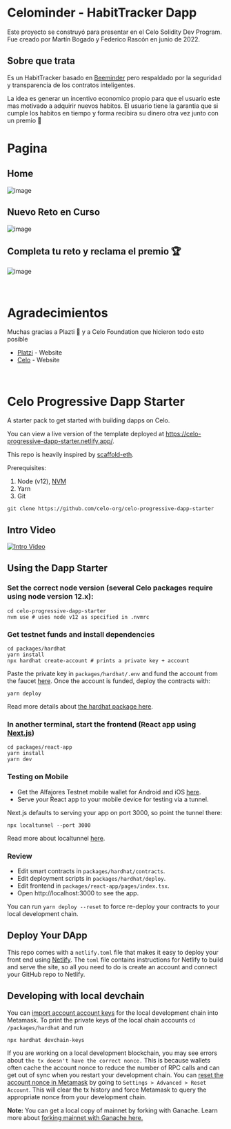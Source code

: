 # Celominder - HabitTracker Dapp

Este proyecto se construyó para presentar en el Celo Solidity Dev Program.
Fue creado por Martín Bogado y Federico Rascón en junio de 2022.

## Sobre que trata

Es un HabitTracker basado en [Beeminder](https://www.beeminder.com/) pero respaldado por la seguridad y transparencia de los contratos inteligentes.

La idea es generar un incentivo economico propio para que el usuario este mas motivado a adquirir nuevos habitos. El usuario tiene la garantia que si cumple los habitos en tiempo y forma recibira su dinero otra vez junto con un premio 🎁


# Pagina

## Home
![image](https://user-images.githubusercontent.com/85038226/173673659-d98ef6c0-3c11-4bf1-ab7e-a34a5682fed2.png)

## Nuevo Reto en Curso
![image](https://user-images.githubusercontent.com/85038226/173674133-7d86d989-ef84-4d72-9c5d-27e7841ec66f.png)

## Completa tu reto y reclama el premio 🏆
![image](https://user-images.githubusercontent.com/85038226/173674700-d95bab45-a0e5-4663-89fb-4c2e18e46fdd.png)

<br>

# Agradecimientos

Muchas gracias a Plazti 💚 y a Celo Foundation que hicieron todo esto posible

- [Platzi](https://platzi.com/) - Website
- [Celo](https://celo.org/) - Website

<br>

# Celo Progressive Dapp Starter

A starter pack to get started with building dapps on Celo.

You can view a live version of the template deployed at https://celo-progressive-dapp-starter.netlify.app/.

This repo is heavily inspired by [scaffold-eth](https://github.com/scaffold-eth/scaffold-eth).

Prerequisites:

1. Node (v12), [NVM](https://github.com/nvm-sh/nvm)
2. Yarn
3. Git

```shell
git clone https://github.com/celo-org/celo-progressive-dapp-starter
```

## Intro Video

[![Intro Video](https://img.youtube.com/vi/MQg2sta0lr8/0.jpg)](https://youtu.be/MQg2sta0lr8)

## Using the Dapp Starter

### Set the correct node version (several Celo packages require using node version 12.x):

```shell
cd celo-progressive-dapp-starter
nvm use # uses node v12 as specified in .nvmrc
```

### Get testnet funds and install dependencies

```shell
cd packages/hardhat
yarn install
npx hardhat create-account # prints a private key + account
```

Paste the private key in `packages/hardhat/.env` and fund the account from the faucet [here](https://celo.org/developers/faucet). Once the account is funded, deploy the contracts with:

```shell
yarn deploy
```

Read more details about [the hardhat package here](packages/hardhat/README.md).

### In another terminal, start the frontend (React app using [Next.js](https://nextjs.org/))

```shell
cd packages/react-app
yarn install
yarn dev
```

### Testing on Mobile

- Get the Alfajores Testnet mobile wallet for Android and iOS [here](https://celo.org/developers/wallet).
- Serve your React app to your mobile device for testing via a tunnel.

Next.js defaults to serving your app on port 3000, so point the tunnel there:

```shell
npx localtunnel --port 3000
```

Read more about localtunnel [here](https://www.npmjs.com/package/localtunnel).

### Review

- Edit smart contracts in `packages/hardhat/contracts`.
- Edit deployment scripts in `packages/hardhat/deploy`.
- Edit frontend in `packages/react-app/pages/index.tsx`.
- Open http://localhost:3000 to see the app.

You can run `yarn deploy --reset` to force re-deploy your contracts to your local development chain.

## Deploy Your DApp

This repo comes with a `netlify.toml` file that makes it easy to deploy your front end using [Netlify](https://www.netlify.com/). The `toml` file contains instructions for Netlify to build and serve the site, so all you need to do is create an account and connect your GitHub repo to Netlify.

## Developing with local devchain

You can [import account account keys](https://metamask.zendesk.com/hc/en-us/articles/360015489331-How-to-import-an-Account) for the local development chain into Metamask. To print the private keys of the local chain accounts `cd /packages/hardhat` and run

```shell
npx hardhat devchain-keys
```

If you are working on a local development blockchain, you may see errors about `the tx doesn't have the correct nonce.` This is because wallets often cache the account nonce to reduce the number of RPC calls and can get out of sync when you restart your development chain. You can [reset the account nonce in Metamask](https://metamask.zendesk.com/hc/en-us/articles/360015488891-How-to-reset-your-account) by going to `Settings > Advanced > Reset Account`. This will clear the tx history and force Metamask to query the appropriate nonce from your development chain.

**Note:** You can get a local copy of mainnet by forking with Ganache. Learn more about [forking mainnet with Ganache here.](https://trufflesuite.com/blog/introducing-ganache-7/index.html#1-zero-config-mainnet-forking)
